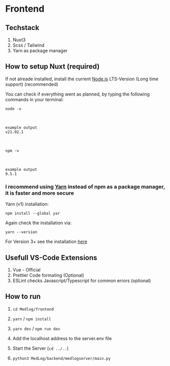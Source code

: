 # Frontend

## Techstack

1. Nuxt3
1. Scss / Tailwind
1. Yarn as package manager

## How to setup Nuxt (required)

If not alreade installed, install the current [Node.js](https://nodejs.org/en) LTS-Version (Long time support) (recommended)

You can check if everything went as planned, by typing the following commands in your terminal:

    node -v

<br>

    example output 
    v21.02.1 

<br>

    npm -v

<br>

    example output
    9.5.1


### I recommend using [Yarn](https://classic.yarnpkg.com/en/docs/install) instead of npm as a package manager, it is faster and more secure

Yarn (v1) installation:

    npm install --global yar

Again check the installation via:

    yarn --version

For Version 3+ see the installation [here](https://v3.yarnpkg.com/getting-started/install)

## Usefull VS-Code Extensions

1. Vue - Official
1. Prettier Code formating (Optional)
1. ESLint checks Javascript/Typescript for common errors (optional)

## How to run

1. `cd Medlog/frontend`
1. `yarn` / `npm install`
1. `yarn dev` / `npm run dev`

1. Add the localhost address to the server.env file
1. Start the Server (`cd ../..`)
1. `python3 MedLog/backend/medlogserver/main.py`
